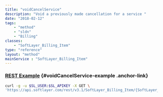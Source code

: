 ```yaml
---
title: "voidCancelService"
description: "Void a previously made cancellation for a service "
date: "2018-02-12"
tags:
    - "method"
    - "sldn"
    - "Billing"
classes:
    - "SoftLayer_Billing_Item"
type: "reference"
layout: "method"
mainService : "SoftLayer_Billing_Item"
---
```


### [REST Example](#voidCancelService-example) <a href="/article/rest/"><i class="fas fa-question"></i></a> {#voidCancelService-example .anchor-link} 
```bash
curl -g -u $SL_USER:$SL_APIKEY -X GET \
'https://api.softlayer.com/rest/v3.1/SoftLayer_Billing_Item/{SoftLayer_Billing_ItemID}/voidCancelService'
```
